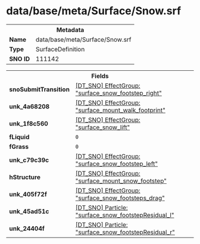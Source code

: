 <h1>data/base/meta/Surface/Snow.srf</h1><table><tr><th colspan="100%">Metadata</th></tr><tr><td><b>Name</b></td><td>data/base/meta/Surface/Snow.srf</td></tr><tr><td><b>Type</b></td><td>SurfaceDefinition</td></tr><tr><td><b>SNO ID</b></td><td>111142</td></tr></table>

<table><tr><th colspan="100%">Fields</th></tr><tr><td><b>snoSubmitTransition</b></td><td><a href="..\EffectGroup\surface_snow_footstep_right.efg">[DT_SNO] EffectGroup: "surface_snow_footstep_right"</a></td></tr><tr><td><b>unk_4a68208</b></td><td><a href="..\EffectGroup\surface_mount_walk_footprint.efg">[DT_SNO] EffectGroup: "surface_mount_walk_footprint"</a></td></tr><tr><td><b>unk_1f8c560</b></td><td><a href="..\EffectGroup\surface_snow_lift.efg">[DT_SNO] EffectGroup: "surface_snow_lift"</a></td></tr><tr><td><b>fLiquid</b></td><td><code>0</code></td></tr><tr><td><b>fGrass</b></td><td><code>0</code></td></tr><tr><td><b>unk_c79c39c</b></td><td><a href="..\EffectGroup\surface_snow_footstep_left.efg">[DT_SNO] EffectGroup: "surface_snow_footstep_left"</a></td></tr><tr><td><b>hStructure</b></td><td><a href="..\EffectGroup\surface_mount_snow_footstep.efg">[DT_SNO] EffectGroup: "surface_mount_snow_footstep"</a></td></tr><tr><td><b>unk_405f72f</b></td><td><a href="..\EffectGroup\surface_snow_footsteps_drag.efg">[DT_SNO] EffectGroup: "surface_snow_footsteps_drag"</a></td></tr><tr><td><b>unk_45ad51c</b></td><td><a href="..\Particle\surface_snow_footstepResidual_l.prt">[DT_SNO] Particle: "surface_snow_footstepResidual_l"</a></td></tr><tr><td><b>unk_24404f</b></td><td><a href="..\Particle\surface_snow_footstepResidual_r.prt">[DT_SNO] Particle: "surface_snow_footstepResidual_r"</a></td></tr></table>

